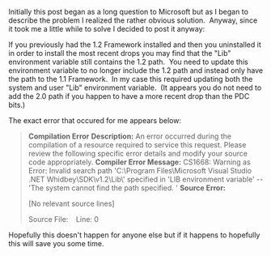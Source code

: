 
Initially this post began as a long question to Microsoft but as I began to describe the problem I realized the rather obvious solution.  Anyway, since it took me a little while to solve I decided to post it anyway:

If you previously had the 1.2 Framework installed and then you uninstalled it in order to install the most recent drops you may find that the "Lib" environment variable still contains the 1.2 path.  You need to update this environment variable to no longer include the 1.2 path and instead only have the path to the 1.1 Framework.  In my case this required updating both the system and user "Lib" environment variable.  (It appears you do not need to add the 2.0 path if you happen to have a more recent drop than the PDC bits.)

The exact error that occured for me appears below:

> **Compilation Error** **Description:** An error occurred during the compilation of a resource required to service this request. Please review the following specific error details and modify your source code appropriately. **Compiler Error Message:** CS1668: Warning as Error: Invalid search path 'C:\\Program Files\\Microsoft Visual Studio .NET Whidbey\\SDK\\v1.2\\Lib\\' specified in 'LIB environment variable' -- 'The system cannot find the path specified. ' **Source Error:**
> 
> \[No relevant source lines\]
> 
> Source File:    Line: 0

Hopefully this doesn't happen for anyone else but if it happens to hopefully this will save you some time.
